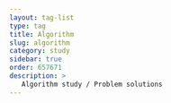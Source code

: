 ```yaml
---
layout: tag-list
type: tag
title: Algorithm
slug: algorithm
category: study
sidebar: true
order: 657671
description: >
   Algorithm study / Problem solutions
---
```

